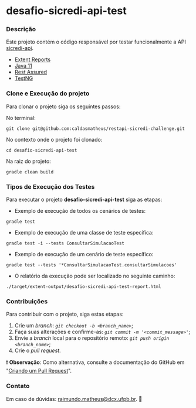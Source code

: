 # desafio-sicredi-api-test

### Descrição

Este projeto contém o código responsável por testar funcionalmente a API [sicredi-api](https://drive.google.com/drive/folders/1zP7CcBy8eS5FLI8rIHzC-jJB6ypWowp-?usp=share_link).

- [Extent Reports](https://www.extentreports.com/)
- [Java 11](https://openjdk.org/projects/jdk/11/)
- [Rest Assured](https://rest-assured.io/)
- [TestNG](https://testng.org/)

### Clone e Execução do projeto

Para clonar o projeto siga os seguintes passos:

No terminal:
```
git clone git@github.com:caldasmatheus/restapi-sicredi-challenge.git
```

No contexto onde o projeto foi clonado:
```
cd desafio-sicredi-api-test
```

Na raiz do projeto:
```
gradle clean build
```

### Tipos de Execução dos Testes

Para executar o projeto **desafio-sicredi-api-test** siga as etapas:

* Exemplo de execução de todos os cenários de testes:

```
gradle test
```

* Exemplo de execução de uma classe de teste específica:

```
gradle test -i --tests ConsultarSimulacaoTest
```

* Exemplo de execução de um cenário de teste específico:

```
gradle test --tests '*ConsultarSimulacaoTest.consultarSimulacoes'
```

* O relatório da execução pode ser localizado no seguinte caminho:

```
./target/extent-output/desafio-sicredi-api-test-report.html
```

### Contribuições

Para contribuir com o projeto, siga estas etapas:

1. Crie um *branch*: *`git checkout -b <branch_name>`*;
2. Faça suas alterações e confirme-as: *`git commit -m '<commit_message>'`*;
3. Envie a *branch* local para o repositório remoto: *`git push origin <branch_name>`*;
4. Crie o *pull request*.

:exclamation: **Observação**: Como alternativa, consulte a documentação do GitHub em "[Criando um Pull Request](https://docs.github.com/pt/pull-requests/collaborating-with-pull-requests/proposing-changes-to-your-work-with-pull-requests/creating-a-pull-request)".

### Contato

Em caso de dúvidas: <raimundo.matheus@dcx.ufpb.br>. :incoming_envelope: